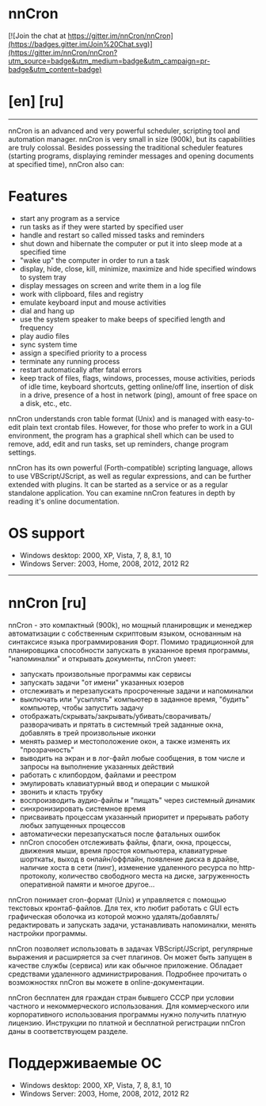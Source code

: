 # nnCron

[![Join the chat at https://gitter.im/nnCron/nnCron](https://badges.gitter.im/Join%20Chat.svg)](https://gitter.im/nnCron/nnCron?utm_source=badge&utm_medium=badge&utm_campaign=pr-badge&utm_content=badge)

# [en] [ru]

---

nnCron is an advanced and very powerful scheduler, scripting tool and automation manager. nnCron is very small in size (900k), but its capabilities are truly colossal. Besides possessing the traditional scheduler features (starting programs, displaying reminder messages and opening documents at specified time), nnCron also can:

# Features

* start any program as a service
* run tasks as if they were started by specified user
* handle and restart so called missed tasks and reminders
* shut down and hibernate the computer or put it into sleep mode at a specified time
* "wake up" the computer in order to run a task
* display, hide, close, kill, minimize, maximize and hide specified windows to system tray
* display messages on screen and write them in a log file
* work with clipboard, files and registry
* emulate keyboard input and mouse activities
* dial and hang up
* use the system speaker to make beeps of specified length and frequency
* play audio files
* sync system time
* assign a specified priority to a process
* terminate any running process
* restart automatically after fatal errors
* keep track of files, flags, windows, processes, mouse activities, periods of idle time, keyboard shortcuts, getting online/off line, insertion of disk in a drive, presence of a host in network (ping), amount of free space on a disk, etc., etc.

nnCron understands cron table format (Unix) and is managed with easy-to-edit plain text crontab files. However, for those who prefer to work in a GUI environment, the program has a graphical shell which can be used to remove, add, edit and run tasks, set up reminders, change program settings.

nnCron has its own powerful (Forth-compatible) scripting language, allows to use VBScript/JScript, as well as regular expressions, and can be further extended with plugins. It can be started as a service or as a regular standalone application. You can examine nnCron features in depth by reading it's online documentation.

# OS support

* Windows desktop: 2000, XP, Vista, 7, 8, 8.1, 10 
* Windows Server: 2003, Home, 2008, 2012, 2012 R2

---

# nnCron [ru]
 
nnCron - это компактный (900k), но мощный планировщик и менеджер автоматизации с собственным скриптовым языком, основанным на синтаксисе языка программирования Форт. Помимо традиционной для планировщика способности запускать в указанное время программы, "напоминалки" и открывать документы, nnCron умеет:

* запускать произвольные программы как сервисы
* запускать задачи "от имени" указанных юзеров
* отслеживать и перезапускать просроченные задачи и напоминалки
* выключать или "усыплять" компьютер в заданное время, "будить" компьютер, чтобы запустить задачу
* отображать/скрывать/закрывать/убивать/сворачивать/разворачивать и прятать в системный трей заданные окна, добавлять в трей произвольные иконки
* менять размер и местоположение окон, а также изменять их "прозрачность"
* выводить на экран и в лог-файл любые сообщения, в том числе и запросы на выполнение указанных действий
* работать с клипбордом, файлами и реестром
* эмулировать клавиатурный ввод и операции с мышкой
* звонить и класть трубку
* воспроизводить аудио-файлы и "пищать" через системный динамик
* синхронизировать системное время
* присваивать процессам указанный приоритет и прерывать работу любых запущенных процессов
* автоматически перезапускаться после фатальных ошибок
* nnCron способен отслеживать файлы, флаги, окна, процессы, движения мыши, время простоя компьютера, клавиатурные шорткаты, выход в онлайн/оффлайн, появление диска в драйве, наличие хоста в сети (пинг), изменение удаленного ресурса по http-протоколу, количество свободного места на диске, загруженность оперативной памяти и многое другое...

nnCron понимает cron-формат (Unix) и управляется с помощью текстовых кронтаб-файлов. Для тех, кто любит работать с GUI есть графическая оболочка из которой можно удалять/добавлять/редактировать и запускать задачи, устанавливать напоминалки, менять настройки программы.

nnCron позволяет использовать в задачах VBScript/JScript, регулярные выражения и расширяется за счет плагинов. Он может быть запущен в качестве службы (сервиса) или как обычное приложение. Обладает средствами удаленного администрирования. Подробнее прочитать о возможностях nnCron вы можете в online-документации.

nnCron бесплатен для граждан стран бывшего СССР при условии частного и некоммерческого использования. Для коммерческого или корпоративного использования программы нужно получить платную лицензию. Инструкции по платной и бесплатной регистрации nnCron даны в соответствующем разделе.

# Поддерживаемые ОС

* Windows desktop: 2000, XP, Vista, 7, 8, 8.1, 10 
* Windows Server: 2003, Home, 2008, 2012, 2012 R2

